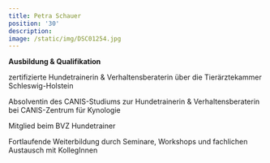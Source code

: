 ```yaml
---
title: Petra Schauer
position: '30'
description:
image: /static/img/DSC01254.jpg
---
```

**Ausbildung & Qualifikation**

zertifizierte Hundetrainerin & Verhaltensberaterin über die Tierärztekammer Schleswig-Holstein 

Absolventin des CANIS-Studiums zur Hundetrainerin & Verhaltensberaterin bei CANIS-Zentrum für Kynologie

Mitglied beim BVZ Hundetrainer

Fortlaufende Weiterbildung durch Seminare, Workshops und fachlichen Austausch mit KollegInnen
